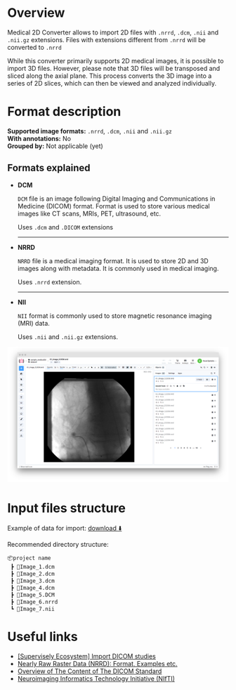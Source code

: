<!-- <h1 align="left" style="border-bottom: 0"> <img align="left" src="https://github.com/supervisely-ecosystem/import-wizard-docs/assets/48913536/99998ee5-b20c-4104-82af-9a787e863a3b" width="80"> Medical 2D Files Converter </h1>

<br> -->

# Overview

Medical 2D Converter allows to import 2D files with `.nrrd`, `.dcm`, `.nii` and `.nii.gz` extensions. Files with extensions different from `.nrrd` will be converted to `.nrrd`


While this converter primarily supports 2D medical images, it is possible to import 3D files. However, please note that 3D files will be transposed and sliced along the axial plane. This process converts the 3D image into a series of 2D slices, which can then be viewed and analyzed individually.

# Format description

**Supported image formats:** `.nrrd`, `.dcm`, `.nii` and `.nii.gz`<br>
**With annotations:** No<br>
**Grouped by:** Not applicable (yet)<br>


## Formats explained

- **DCM**

    `DCM` file is an image following Digital Imaging and Communications in Medicine (DICOM) format. Format is used to store various medical images like CT scans, MRIs, PET, ultrasound, etc.

    Uses `.dcm` and `.DICOM` extensions
  
  ----

- **NRRD**

    `NRRD` file is a medical imaging format. It is used to store 2D and 3D images along with metadata. It is commonly used in medical imaging.

    Uses `.nrrd` extension.        
  
  ----
 
- **NII**

    `NII` format is commonly used to store magnetic resonance imaging (MRI) data.

    Uses `.nii` and `.nii.gz` extensions.
        

![Medical data import results](./images/medical2d_result.png)

# Input files structure

Example of data for import: [download ⬇️](https://github.com/supervisely-ecosystem/import-wizard-docs/files/14934438/sample_medical2d.zip)<br>

Recommended directory structure:

```text
📦project name
 ┣ 📜Image_1.dcm
 ┣ 📜Image_2.dcm
 ┣ 📜Image_3.dcm
 ┣ 📜Image_4.dcm
 ┣ 📜Image_5.DCM
 ┣ 📜Image_6.nrrd
 ┗ 📜Image_7.nii
```

# Useful links

- [[Supervisely Ecosystem] Import DICOM studies](https://ecosystem.supervisely.com/apps/import-dicom-studies)
- [Nearly Raw Raster Data (NRRD): Format, Examples etc.](https://teem.sourceforge.net/nrrd/)
- [Overview of The Content of The DICOM Standard](https://dicom.nema.org/medical/dicom/current/output/html/part01.html#chapter_6)
- [Neuroimaging Informatics Technology Initiative (NIfTI)](https://nifti.nimh.nih.gov/)